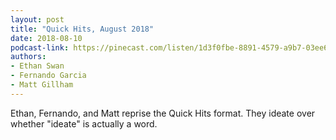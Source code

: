 ```yaml
---
layout: post
title: "Quick Hits, August 2018"
date: 2018-08-10
podcast-link: https://pinecast.com/listen/1d3f0fbe-8891-4579-a9b7-03ee64b6314b.mp3
authors:
- Ethan Swan
- Fernando Garcia
- Matt Gillham
---
```


Ethan, Fernando, and Matt reprise the Quick Hits format. They ideate over whether "ideate" is actually a word.
